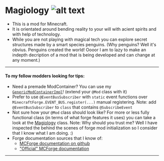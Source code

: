 # Magiology ![alt text][logo]
* This is a mod for Minecraft.
* It is orientated around bending reality to your will with acient spirits and with help of technology.
* While you are not playing with magical tech you can explore secret structures made by a smart species penguins. (Why penguins? Well it's obvius. Penguins created the world! Oooor I am to lazy to make an indepth decription of a mod that is being developed and can change at any moment.)

___

#### To my fellow modders looking for tips:
* Need a premade ModContainer? You can use my [```GenericModContainerImpl```](../1.10/src/main/java/com/magiology/core/GenericModContainerImpl.java)! (extend your ```@Mod``` class with it)
* Prefer to use ```@EventBusSubscriber``` with ```static``` event functions over ```MinecraftForge.EVENT_BUS.register(...)``` manual registering. Note: add ```@EventBusSubscriber``` to ```class``` that contains ```@SubscribeEvent```
* Not sure how your ```@Mod``` class should look like? For more or less fully functional class (in terms of what forge features it uses)  you can take a look at the [Magiology](../1.10/src/main/java/com/magiology/core/Magiology.java) class. Note: Why should you trust me? Well I have inspected the behind the scenes of forge mod initialization so I consider that I know what I am doing. :)
* Forge documentation sources that I know of:
  * [MCForge documentation on github](https://github.com/MinecraftForge/Documentation)
  * ["Official" MCForge documentation](https://mcforge.readthedocs.io)

___

[logo]: http://i.imgur.com/lPdrDdJ.png "Magiology logo"
